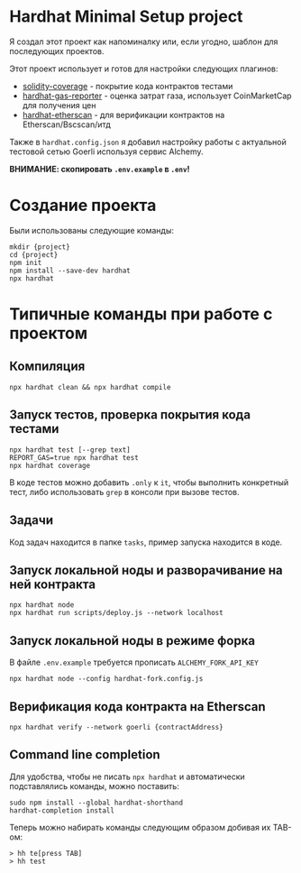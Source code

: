# Hardhat Minimal Setup project

Я создал этот проект как напоминалку или, если угодно, шаблон для последующих проектов.

Этот проект использует и готов для настройки следующих плагинов:

* [solidity-coverage](https://www.npmjs.com/package/solidity-coverage) - покрытие кода контрактов тестами
* [hardhat-gas-reporter](https://www.npmjs.com/package/hardhat-gas-reporter) - оценка затрат газа, использует CoinMarketCap для получения цен
* [hardhat-etherscan](https://www.npmjs.com/package/@nomiclabs/hardhat-etherscan) - для верификации контрактов на Etherscan/Bscscan/итд

Также в `hardhat.config.json` я добавил настройку работы с актуальной тестовой сетью Goerli используя сервис Alchemy.

**ВНИМАНИЕ: скопировать `.env.example` в `.env`!**

# Создание проекта

Были использованы следующие команды:

```console
mkdir {project}
cd {project}
npm init
npm install --save-dev hardhat
npx hardhat
```

# Типичные команды при работе с проектом

## Компиляция

```console
npx hardhat clean && npx hardhat compile
```

## Запуск тестов, проверка покрытия кода тестами

```console
npx hardhat test [--grep text]
REPORT_GAS=true npx hardhat test
npx hardhat coverage
```

В коде тестов можно добавить `.only` к `it`, чтобы выполнить конкретный тест, либо использовать `grep` в консоли при вызове тестов.

## Задачи

Код задач находится в папке `tasks`, пример запуска находится в коде.

## Запуск локальной ноды и разворачивание на ней контракта

```
npx hardhat node
npx hardhat run scripts/deploy.js --network localhost
```

## Запуск локальной ноды в режиме форка

В файле `.env.example` требуется прописать `ALCHEMY_FORK_API_KEY`

```
npx hardhat node --config hardhat-fork.config.js
```

## Верификация кода контракта на Etherscan

```console
npx hardhat verify --network goerli {contractAddress}
```

## Command line completion

Для удобства, чтобы не писать `npx hardhat` и автоматически подставлялись команды, можно поставить:

```console
sudo npm install --global hardhat-shorthand
hardhat-completion install
```

Теперь можно набирать команды следующим образом добивая их TAB-ом:

```console
> hh te[press TAB]
> hh test
```